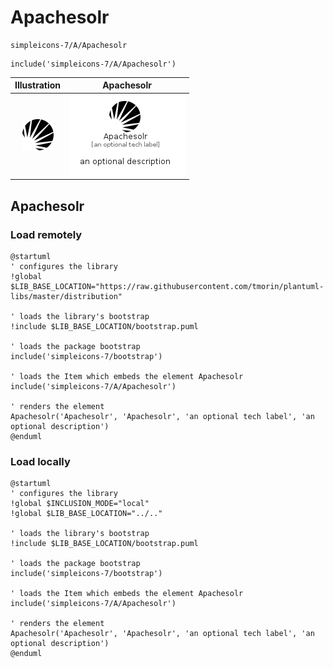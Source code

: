 # Apachesolr


```text
simpleicons-7/A/Apachesolr
```

```text
include('simpleicons-7/A/Apachesolr')
```



| Illustration | Apachesolr |
| :---: | :---: |
| ![illustration for Illustration](../../simpleicons-7/A/Apachesolr.png) | ![illustration for Apachesolr](../../simpleicons-7/A/Apachesolr.Local.png) |




## Apachesolr

### Load remotely
```plantuml
@startuml
' configures the library
!global $LIB_BASE_LOCATION="https://raw.githubusercontent.com/tmorin/plantuml-libs/master/distribution"

' loads the library's bootstrap
!include $LIB_BASE_LOCATION/bootstrap.puml

' loads the package bootstrap
include('simpleicons-7/bootstrap')

' loads the Item which embeds the element Apachesolr
include('simpleicons-7/A/Apachesolr')

' renders the element
Apachesolr('Apachesolr', 'Apachesolr', 'an optional tech label', 'an optional description')
@enduml
```

### Load locally
```plantuml
@startuml
' configures the library
!global $INCLUSION_MODE="local"
!global $LIB_BASE_LOCATION="../.."

' loads the library's bootstrap
!include $LIB_BASE_LOCATION/bootstrap.puml

' loads the package bootstrap
include('simpleicons-7/bootstrap')

' loads the Item which embeds the element Apachesolr
include('simpleicons-7/A/Apachesolr')

' renders the element
Apachesolr('Apachesolr', 'Apachesolr', 'an optional tech label', 'an optional description')
@enduml
```

